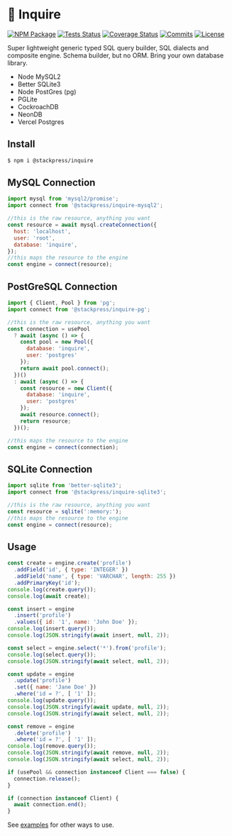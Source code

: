 # 💬 Inquire

[![NPM Package](https://img.shields.io/npm/v/@stackpress/inquire.svg?style=flat)](https://www.npmjs.com/package/@stackpress/inquire)
[![Tests Status](https://img.shields.io/github/actions/workflow/status/stackpress/inquire/test.yml)](https://github.com/stackpress/inquire/actions)
[![Coverage Status](https://coveralls.io/repos/github/stackpress/inquire/badge.svg?branch=main)](https://coveralls.io/github/stackpress/inquire?branch=main)
[![Commits](https://img.shields.io/github/last-commit/stackpress/inquire)](https://github.com/stackpress/inquire/commits/main/)
[![License](https://img.shields.io/badge/license-Apache%202.0-blue.svg?style=flat)](https://github.com/stackpress/inquire/blob/main/LICENSE)

Super lightweight generic typed SQL query builder, SQL dialects and composite engine. Schema builder, but no ORM. Bring your own database library.

 - Node MySQL2
 - Better SQLite3
 - Node PostGres (pg)
 - PGLite
 - CockroachDB
 - NeonDB
 - Vercel Postgres

## Install

```bash
$ npm i @stackpress/inquire
```

## MySQL Connection

```js
import mysql from 'mysql2/promise';
import connect from '@stackpress/inquire-mysql2';

//this is the raw resource, anything you want
const resource = await mysql.createConnection({
  host: 'localhost',
  user: 'root',
  database: 'inquire',
});
//this maps the resource to the engine
const engine = connect(resource);
```

## PostGreSQL Connection

```js
import { Client, Pool } from 'pg';
import connect from '@stackpress/inquire-pg';

//this is the raw resource, anything you want
const connection = usePool 
  ? await (async () => {
    const pool = new Pool({
      database: 'inquire',
      user: 'postgres'
    });
    return await pool.connect();
  })() 
  : await (async () => {
    const resource = new Client({
      database: 'inquire',
      user: 'postgres'
    });
    await resource.connect();
    return resource;
  })();

//this maps the resource to the engine
const engine = connect(connection);
```

## SQLite Connection

```js
import sqlite from 'better-sqlite3';
import connect from '@stackpress/inquire-sqlite3';

//this is the raw resource, anything you want
const resource = sqlite(':memory:');
//this maps the resource to the engine
const engine = connect(resource);
```

## Usage

```js
const create = engine.create('profile')
  .addField('id', { type: 'INTEGER' })
  .addField('name', { type: 'VARCHAR', length: 255 })
  .addPrimaryKey('id');
console.log(create.query());
console.log(await create);

const insert = engine
  .insert('profile')
  .values({ id: '1', name: 'John Doe' });
console.log(insert.query());
console.log(JSON.stringify(await insert, null, 2));

const select = engine.select('*').from('profile');
console.log(select.query());
console.log(JSON.stringify(await select, null, 2));

const update = engine
  .update('profile')
  .set({ name: 'Jane Doe' })
  .where('id = ?', [ '1' ]);
console.log(update.query());
console.log(JSON.stringify(await update, null, 2));
console.log(JSON.stringify(await select, null, 2));

const remove = engine
  .delete('profile')
  .where('id = ?', [ '1' ]);
console.log(remove.query());
console.log(JSON.stringify(await remove, null, 2));
console.log(JSON.stringify(await select, null, 2));

if (usePool && connection instanceof Client === false) {
  connection.release();
}

if (connection instanceof Client) {
  await connection.end();
}
```

See [examples](https://github.com/stackpress/inquire/tree/main/examples)
for other ways to use.